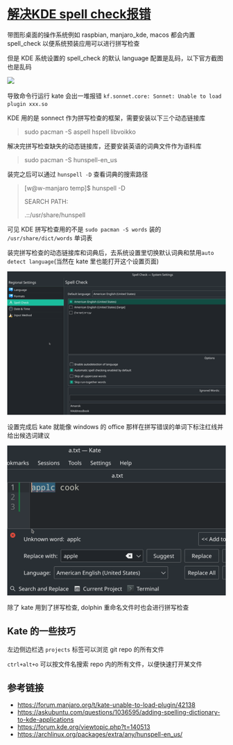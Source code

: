 # [解决KDE spell check报错](/2021/04/manjaro_kde_spell_check.md)

带图形桌面的操作系统例如 raspbian, manjaro_kde, macos 都会内置 spell_check 以便系统预装应用可以进行拼写检查

但是 KDE 系统设置的 spell_check 的默认 language 配置是乱码，以下官方截图也是乱码

![](https://userbase.kde.org/images.userbase/e/e7/SpellCheckerSettings.png)

导致命令行运行 kate 会出一堆报错 `kf.sonnet.core: Sonnet: Unable to load plugin xxx.so`

KDE 用的是 sonnect 作为拼写检查的框架，需要安装以下三个动态链接库

> sudo pacman -S aspell hspell libvoikko

解决完拼写检查缺失的动态链接库，还要安装英语的词典文件作为语料库

> sudo pacman -S hunspell-en_us

装完之后可以通过 `hunspell -D` 查看词典的搜索路径

> [w@w-manjaro temp]$ hunspell -D
> 
> SEARCH PATH:
> 
> .::/usr/share/hunspell

可见 KDE 拼写检查用的不是 `sudo pacman -S words` 装的 `/usr/share/dict/words` 单词表

装完拼写检查的动态链接库和词典后，去系统设置里切换默认词典和禁用`auto detect language`(当然在 kate 里也能打开这个设置页面)

![](kde_spell_check_setting.png)

设置完成后 kate 就能像 windows 的 office 那样在拼写错误的单词下标注红线并给出候选词建议

![](kate_spell_check.png)

除了 kate 用到了拼写检查, dolphin 重命名文件时也会进行拼写检查

## Kate 的一些技巧

左边侧边栏选 `projects` 标签可以浏览 git repo 的所有文件

`ctrl+alt+o` 可以按文件名搜索 repo 内的所有文件，以便快速打开某文件

## 参考链接

- <https://forum.manjaro.org/t/kate-unable-to-load-plugin/42138>
- <https://askubuntu.com/questions/1036595/adding-spelling-dictionary-to-kde-applications>
- <https://forum.kde.org/viewtopic.php?t=140513>
- <https://archlinux.org/packages/extra/any/hunspell-en_us/>
